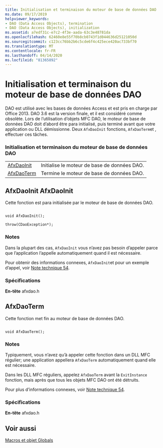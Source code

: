 ```yaml
---
title: Initialisation et terminaison du moteur de base de données DAO
ms.date: 09/17/2019
helpviewer_keywords:
- DAO (Data Access Objects), termination
- DAO (Data Access Objects), initialization
ms.assetid: a7edf31c-e7c2-4f3e-aada-63c3e48781da
ms.openlocfilehash: 62460e8e55f70b8cb0743f1d044636d25121050d
ms.sourcegitcommit: c123cc76bb2b6c5cde6f4c425ece420ac733bf70
ms.translationtype: MT
ms.contentlocale: fr-FR
ms.lasthandoff: 04/14/2020
ms.locfileid: "81365892"
---
```

# <a name="dao-database-engine-initialization-and-termination"></a>Initialisation et terminaison du moteur de base de données DAO

DAO est utilisé avec les bases de données Access et est pris en charge par Office 2013. DAO 3.6 est la version finale, et il est considéré comme obsolète. Lors de l’utilisation d’objets MFC DAO, le moteur de base de données DAO doit d’abord être para initialisé, puis terminé avant que votre application ou DLL démissionne. Deux `AfxDaoInit` fonctions, `AfxDaoTerm`et , effectuer ces tâches.

### <a name="dao-database-engine-initialization-and-termination"></a>Initialisation et terminaison du moteur de base de données DAO

|||
|-|-|
|[AfxDaoInit](#afxdaoinit)|Initialise le moteur de base de données DAO.|
|[AfxDaoTerm](#afxdaoterm)|Termine le moteur de base de données DAO.|

## <a name="afxdaoinit"></a><a name="afxdaoinit"></a>AfxDaoInit AfxDaoInit

Cette fonction est para initialisée par le moteur de base de données DAO.

```

void AfxDaoInit();

throw(CDaoException*);
```

### <a name="remarks"></a>Notes

Dans la plupart des cas, `AfxDaoInit` vous n’avez pas besoin d’appeler parce que l’application l’appelle automatiquement quand il est nécessaire.

Pour obtenir des informations connexes, `AfxDaoInit`et pour un exemple d’appel, voir [Note technique 54](../../mfc/tn054-calling-dao-directly-while-using-mfc-dao-classes.md).

### <a name="requirements"></a>Spécifications

  **En-tête** afxdao.h

## <a name="afxdaoterm"></a><a name="afxdaoterm"></a>AfxDaoTerm

Cette fonction met fin au moteur de base de données DAO.

```

void AfxDaoTerm();
```

### <a name="remarks"></a>Notes

Typiquement, vous n’avez qu’à appeler cette fonction dans un DLL MFC régulier; une application appellera `AfxDaoTerm` automatiquement quand elle est nécessaire.

Dans les DLL MFC réguliers, appelez `AfxDaoTerm` avant la `ExitInstance` fonction, mais après que tous les objets MFC DAO ont été détruits.

Pour plus d’informations connexes, voir [Note technique 54](../../mfc/tn054-calling-dao-directly-while-using-mfc-dao-classes.md).

### <a name="requirements"></a>Spécifications

  **En-tête** afxdao.h

## <a name="see-also"></a>Voir aussi

[Macros et objet Globals](../../mfc/reference/mfc-macros-and-globals.md)
